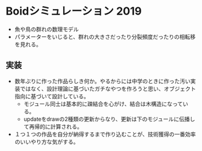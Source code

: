 # Boidシミュレーション 2019
- 魚や鳥の群れの数理モデル
- パラメーターをいじると、群れの大きさだったり分裂頻度だったりの相転移を見れる。

## 実装
- 数年ぶりに作った作品らしき何か。やるからには中学のときに作った汚い実装ではなく、設計理論に基づいたガチなやつを作ろうと思い、オブジェクト指向に基づいて設計している。
    - モジュール同士は基本的に疎結合を心がけ、結合は木構造になっている。
    - updateをdrawの2種類の更新からなり、更新は下のモジュールに伝播して再帰的に計算される。
- １つ１つの作品を自分が納得するまで作り込むことが、技術獲得の一番効率のいいやり方な気がする。